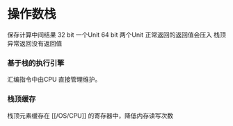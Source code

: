 # 操作数栈

保存计算中间结果
32 bit 一个Unit
64 bit 两个Unit
正常返回的返回值会压入 栈顶
异常返回没有返回值

### 基于栈的执行引擎
汇编指令中由CPU 直接管理维护。
### 栈顶缓存
栈顶元素缓存在 [[/OS/CPU]] 的寄存器中，降低内存读写次数

